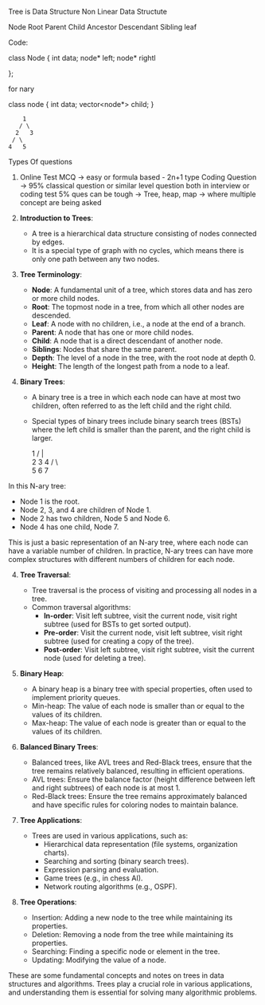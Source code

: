 Tree is Data Structure 
Non Linear Data Structute

Node 
Root 
Parent 
Child 
Ancestor 
Descendant
Sibling 
leaf 


Code:

class Node
{
   int data;
   node* left;
   node* rightl

};


for nary 

class node
{
   int data;
   vector<node*> child;
}

        1
       / \
      2   3
     / \
    4   5

Types Of questions 

1. Online Test
   MCQ -> easy or formula based - 2n+1 type 
   Coding Question -> 95% classical question or similar level question
      both in interview or coding test
   5% ques can be tough -> Tree, heap, map -> where multiple concept are being asked 


1. **Introduction to Trees**:
   - A tree is a hierarchical data structure consisting of nodes connected by edges.
   - It is a special type of graph with no cycles, which means there is only one path between any two nodes.

2. **Tree Terminology**:
   - **Node**: A fundamental unit of a tree, which stores data and has zero or more child nodes.
   - **Root**: The topmost node in a tree, from which all other nodes are descended.
   - **Leaf**: A node with no children, i.e., a node at the end of a branch.
   - **Parent**: A node that has one or more child nodes.
   - **Child**: A node that is a direct descendant of another node.
   - **Siblings**: Nodes that share the same parent.
   - **Depth**: The level of a node in the tree, with the root node at depth 0.
   - **Height**: The length of the longest path from a node to a leaf.

3. **Binary Trees**:
   - A binary tree is a tree in which each node can have at most two children, often referred to as the left child and the right child.
   - Special types of binary trees include binary search trees (BSTs) where the left child is smaller than the parent, and the right child is larger.

        1
      / | \
     2  3  4
    / \   \
   5   6   7


In this N-ary tree:
- Node 1 is the root.
- Node 2, 3, and 4 are children of Node 1.
- Node 2 has two children, Node 5 and Node 6.
- Node 4 has one child, Node 7.

This is just a basic representation of an N-ary tree, where each node can have a variable number of children. In practice, N-ary trees can have more complex structures with different numbers of children for each node.


   
4. **Tree Traversal**:
   - Tree traversal is the process of visiting and processing all nodes in a tree.
   - Common traversal algorithms:
     - **In-order**: Visit left subtree, visit the current node, visit right subtree (used for BSTs to get sorted output).
     - **Pre-order**: Visit the current node, visit left subtree, visit right subtree (used for creating a copy of the tree).
     - **Post-order**: Visit left subtree, visit right subtree, visit the current node (used for deleting a tree).

5. **Binary Heap**:
   - A binary heap is a binary tree with special properties, often used to implement priority queues.
   - Min-heap: The value of each node is smaller than or equal to the values of its children.
   - Max-heap: The value of each node is greater than or equal to the values of its children.

6. **Balanced Binary Trees**:
   - Balanced trees, like AVL trees and Red-Black trees, ensure that the tree remains relatively balanced, resulting in efficient operations.
   - AVL trees: Ensure the balance factor (height difference between left and right subtrees) of each node is at most 1.
   - Red-Black trees: Ensure the tree remains approximately balanced and have specific rules for coloring nodes to maintain balance.

7. **Tree Applications**:
   - Trees are used in various applications, such as:
     - Hierarchical data representation (file systems, organization charts).
     - Searching and sorting (binary search trees).
     - Expression parsing and evaluation.
     - Game trees (e.g., in chess AI).
     - Network routing algorithms (e.g., OSPF).

8. **Tree Operations**:
   - Insertion: Adding a new node to the tree while maintaining its properties.
   - Deletion: Removing a node from the tree while maintaining its properties.
   - Searching: Finding a specific node or element in the tree.
   - Updating: Modifying the value of a node.

These are some fundamental concepts and notes on trees in data structures and algorithms. Trees play a crucial role in various applications, and understanding them is essential for solving many algorithmic problems.